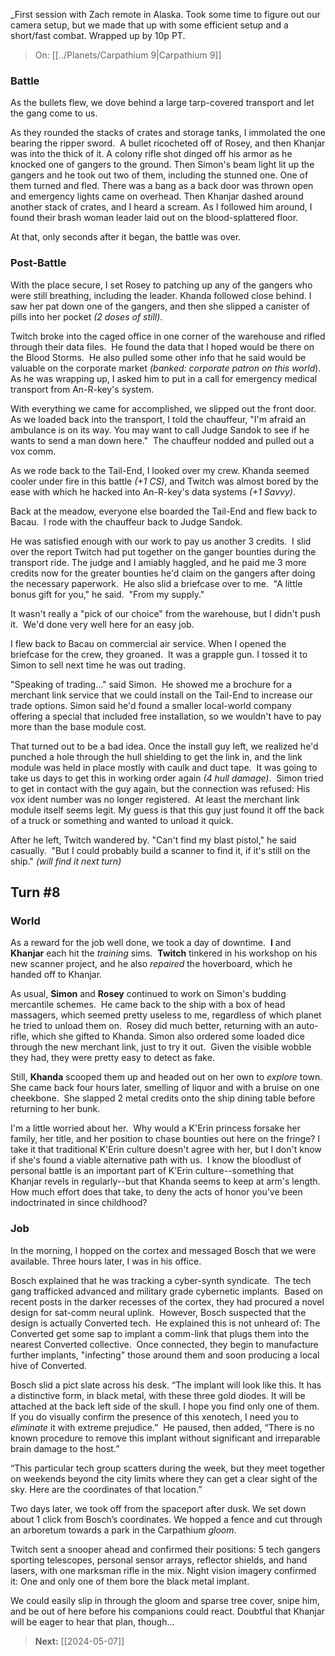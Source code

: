 _First session with Zach remote in Alaska. Took some time to figure out our camera setup, but we made that up with some efficient setup and a short/fast combat. Wrapped up by 10p PT.

> On: [[../Planets/Carpathium 9|Carpathium 9]]
  
### Battle

As the bullets flew, we dove behind a large tarp-covered transport and let the gang come to us. 

As they rounded the stacks of crates and storage tanks, I immolated the one bearing the ripper sword.  A bullet ricocheted off of Rosey, and then Khanjar was into the thick of it. A colony rifle shot dinged off his armor as he knocked one of gangers to the ground. Then Simon's beam light lit up the gangers and he took out two of them, including the stunned one. One of them turned and fled. There was a bang as a back door was thrown open and emergency lights came on overhead. Then Khanjar dashed around another stack of crates, and I heard a scream. As I followed him around, I found their brash woman leader laid out on the blood-splattered floor.

At that, only seconds after it began, the battle was over.

### Post-Battle

With the place secure, I set Rosey to patching up any of the gangers who were still breathing, including the leader. Khanda followed close behind. I saw her pat down one of the gangers, and then she slipped a canister of pills into her pocket _(2 doses of still)_.

Twitch broke into the caged office in one corner of the warehouse and rifled through their data files.  He found the data that I hoped would be there on the Blood Storms.  He also pulled some other info that he said would be valuable on the corporate market _(banked: corporate patron on this world_).  As he was wrapping up, I asked him to put in a call for emergency medical transport from An-R-key's system.

With everything we came for accomplished, we slipped out the front door. As we loaded back into the transport, I told the chauffeur, "I'm afraid an ambulance is on its way. You may want to call Judge Sandok to see if he wants to send a man down here."  The chauffeur nodded and pulled out a vox comm.

As we rode back to the Tail-End, I looked over my crew. Khanda seemed cooler under fire in this battle _(+1 CS)_, and Twitch was almost bored by the ease with which he hacked into An-R-key's data systems _(+1 Savvy)_.

Back at the meadow, everyone else boarded the Tail-End and flew back to Bacau.  I rode with the chauffeur back to Judge Sandok.

He was satisfied enough with our work to pay us another 3 credits.  I slid over the report Twitch had put together on the ganger bounties during the transport ride. The judge and I amiably haggled, and he paid me 3 more credits now for the greater bounties he'd claim on the gangers after doing the necessary paperwork.  He also slid a briefcase over to me.  "A little bonus gift for you," he said.  "From my supply."

It wasn't really a "pick of our choice" from the warehouse, but I didn't push it.  We'd done very well here for an easy job.

I flew back to Bacau on commercial air service. When I opened the briefcase for the crew, they groaned.  It was a grapple gun. I tossed it to Simon to sell next time he was out trading.

"Speaking of trading…" said Simon.  He showed me a brochure for a merchant link service that we could install on the Tail-End to increase our trade options. Simon said he'd found a smaller local-world company offering a special that included free installation, so we wouldn't have to pay more than the base module cost.

That turned out to be a bad idea. Once the install guy left, we realized he'd punched a hole through the hull shielding to get the link in, and the link module was held in place mostly with caulk and duct tape.  It was going to take us days to get this in working order again _(4 hull damage)_.  Simon tried to get in contact with the guy again, but the connection was refused: His vox ident number was no longer registered.  At least the merchant link module itself seems legit. My guess is that this guy just found it off the back of a truck or something and wanted to unload it quick.

After he left, Twitch wandered by. "Can't find my blast pistol," he said casually.  "But I could probably build a scanner to find it, if it's still on the ship." _(will find it next turn)_

## Turn #8

### World

As a reward for the job well done, we took a day of downtime.  **I** and **Khanjar** each hit the _training_ sims.  **Twitch** tinkered in his workshop on his new scanner project, and he also _repaired_ the hoverboard, which he handed off to Khanjar.  

As usual, **Simon** and **Rosey** continued to work on Simon's budding mercantile schemes.  He came back to the ship with a box of head massagers, which seemed pretty useless to me, regardless of which planet he tried to unload them on.  Rosey did much better, returning with an auto-rifle, which she gifted to Khanda. Simon also ordered some loaded dice through the new merchant link, just to try it out.  Given the visible wobble they had, they were pretty easy to detect as fake.

Still, **Khanda** scooped them up and headed out on her own to _explore_ town.  She came back four hours later, smelling of liquor and with a bruise on one cheekbone.  She slapped 2 metal credits onto the ship dining table before returning to her bunk.

I'm a little worried about her.  Why would a K'Erin princess forsake her family, her title, and her position to chase bounties out here on the fringe? I take it that traditional K'Erin culture doesn't agree with her, but I don't know if she's found a viable alternative path with us.  I know the bloodlust of personal battle is an important part of K'Erin culture--something that Khanjar revels in regularly--but that Khanda seems to keep at arm's length. How much effort does that take, to deny the acts of honor you've been indoctrinated in since childhood?

### Job

In the morning, I hopped on the cortex and messaged Bosch that we were available. Three hours later, I was in his office.

Bosch explained that he was tracking a cyber-synth syndicate.  The tech gang trafficked advanced and military grade cybernetic implants.  Based on recent posts in the darker recesses of the cortex, they had procured a novel design for sat-comm neural uplink.  However, Bosch suspected that the design is actually Converted tech.  He explained this is not unheard of: The Converted get some sap to implant a comm-link that plugs them into the nearest Converted collective.  Once connected, they begin to manufacture further implants, "infecting" those around them and soon producing a local hive of Converted.

Bosch slid a pict slate across his desk. “The implant will look like this. It has a distinctive form, in black metal, with these three gold diodes. It will be attached at the back left side of the skull. I hope you find only one of them. If you do visually confirm the presence of this xenotech, I need you to _eliminate_ it with extreme prejudice.”  He paused, then added, “There is no known procedure to remove this implant without significant and irreparable brain damage to the host.”

“This particular tech group scatters during the week, but they meet together on weekends beyond the city limits where they can get a clear sight of the sky. Here are the coordinates of that location.”

Two days later, we took off from the spaceport after dusk. We set down about 1 click from Bosch’s coordinates. We hopped a fence and cut through an arboretum towards a park in the Carpathium _gloom_. 

Twitch sent a snooper ahead and confirmed their positions: 5 tech gangers sporting telescopes, personal sensor arrays, reflector shields, and hand lasers, with one marksman rifle in the mix. Night vision imagery confirmed it: One and only one of them bore the black metal implant. 

We could easily slip in through the gloom and sparse tree cover, snipe him, and be out of here before his companions could react. Doubtful that Khanjar will be eager to hear that plan, though...

> **Next:** [[2024-05-07]]